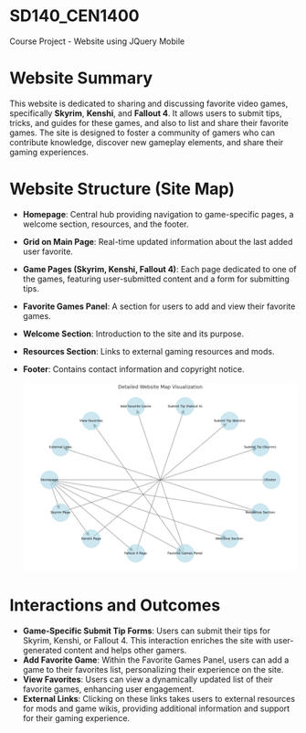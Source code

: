 # SD140_CEN1400
Course Project - Website using JQuery Mobile

# Website Summary

This website is dedicated to sharing and discussing favorite video games, specifically **Skyrim**, **Kenshi**, and **Fallout 4**. It allows users to submit tips, tricks, and guides for these games, and also to list and share their favorite games. The site is designed to foster a community of gamers who can contribute knowledge, discover new gameplay elements, and share their gaming experiences.

# Website Structure (Site Map)

- **Homepage**: Central hub providing navigation to game-specific pages, a welcome section, resources, and the footer.
- **Grid on Main Page**: Real-time updated information about the last added user favorite.
- **Game Pages (Skyrim, Kenshi, Fallout 4)**: Each page dedicated to one of the games, featuring user-submitted content and a form for submitting tips.
- **Favorite Games Panel**: A section for users to add and view their favorite games.
- **Welcome Section**: Introduction to the site and its purpose.
- **Resources Section**: Links to external gaming resources and mods.
- **Footer**: Contains contact information and copyright notice.

  ![Detailed Website Map Visualization](https://github.com/KevinMcMahon201/SD140_CEN1400/blob/main/webmap.png)

# Interactions and Outcomes

- **Game-Specific Submit Tip Forms**: Users can submit their tips for Skyrim, Kenshi, or Fallout 4. This interaction enriches the site with user-generated content and helps other gamers.
- **Add Favorite Game**: Within the Favorite Games Panel, users can add a game to their favorites list, personalizing their experience on the site.
- **View Favorites**: Users can view a dynamically updated list of their favorite games, enhancing user engagement.
- **External Links**: Clicking on these links takes users to external resources for mods and game wikis, providing additional information and support for their gaming experience.
